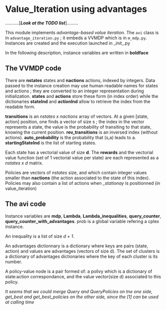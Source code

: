 # Value_Iteration using advantages

...........[***Look at the TODO list***]......... 

This module implements _advantage-based value iteration_. The `avi` class is in `advantage_iteration.py` ; it embeds 
a VVMDP which is in `m_mdp.py`.  Instances are created and the execution launched in \__init__.py

In the following description, instance variables are written in **boldface** 

## The VVMDP code
There are **nstates** states and **nactions** actions, indexed by integers. Data passed to the instance creation may
use human readable names for states and actions ; they are converted to an integer representation during initialization.
**states** and **actions** store these form (in index order) while the dictionaries **stateInd** and **actionInd** 
allow to retrieve the index from the readable form.
 
 **transitions** is an _nstates x nactions_ array of vectors. At a given [state, action] position, one finds a vector 
 of size s ; the 
 index in the vector represents a state, the value is the probability of transiting to that state, knowing the current 
 position.
 **rev_transitions** is an inversed index (without actions).  **auto_probability** is the probability that (s,a) leads 
 to a. **startingStateInd** is the list of starting states.
  
 Each state has a vectorial value of size **d**. The **rewards** and the vectorial value function (set of 1 vectorial 
 value  per state) are each represented as a _nstates x d_ matrix. 

  Policies are vectors of _nstates_ size, and which  contain integer values smaller than **nactions** (the action 
  associated to the state of this index). Policies may also contain a list of actions when *\_stationay* is positionned
  (in value_iteration)
  
## The avi code
  Instance variables are **mdp**, **Lambda**, **Lambda_inequalities**, **query_counter**, 
  **query_counter_with_advantages**.
  prob is a global variable refering a cplex instance.
  
  An inequality is a list of size _d + 1_. 
  
  An advantages dictionnary is a dictionary where keys are pairs (state, action) and values are advantages (vectors 
  of size d).  The set of clusters is a dictionary of advantages dictionaries where the key of each cluster is its 
  number.
  
  A policy-value node is a pair formed of: a polivy which is a dictionary of state:action correspondance, and the 
  value vector(size d) associated to this policy.
  
  _It seems that we could merge Query and QueryPolicies on tne one side, get_best and get_best_policies on the 
  other side, since the \[1] can be used at calling time_